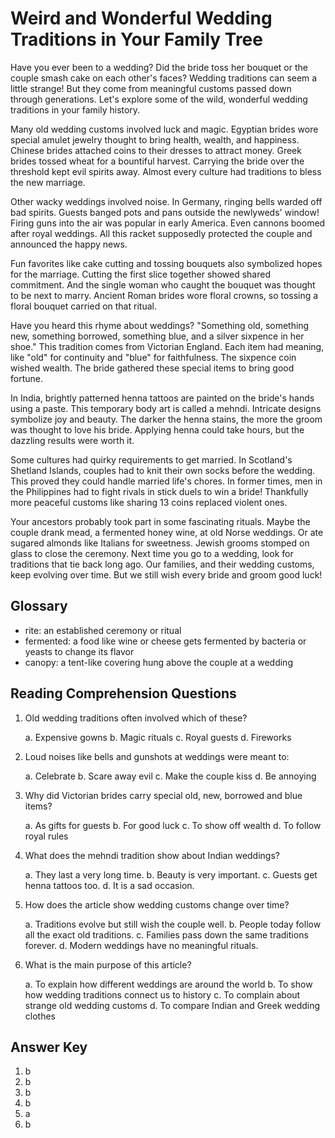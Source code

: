 # Weird and Wonderful Wedding Traditions in Your Family Tree

Have you ever been to a wedding? Did the bride toss her bouquet or the couple smash cake on each other's faces? Wedding traditions can seem a little strange! But they come from meaningful customs passed down through generations. Let's explore some of the wild, wonderful wedding traditions in your family history.

Many old wedding customs involved luck and magic. Egyptian brides wore special amulet jewelry thought to bring health, wealth, and happiness. Chinese brides attached coins to their dresses to attract money. Greek brides tossed wheat for a bountiful harvest. Carrying the bride over the threshold kept evil spirits away. Almost every culture had traditions to bless the new marriage.

Other wacky weddings involved noise. In Germany, ringing bells warded off bad spirits. Guests banged pots and pans outside the newlyweds' window! Firing guns into the air was popular in early America. Even cannons boomed after royal weddings. All this racket supposedly protected the couple and announced the happy news.

Fun favorites like cake cutting and tossing bouquets also symbolized hopes for the marriage. Cutting the first slice together showed shared commitment. And the single woman who caught the bouquet was thought to be next to marry. Ancient Roman brides wore floral crowns, so tossing a floral bouquet carried on that ritual.

Have you heard this rhyme about weddings? "Something old, something new, something borrowed, something blue, and a silver sixpence in her shoe." This tradition comes from Victorian England. Each item had meaning, like "old" for continuity and "blue" for faithfulness. The sixpence coin wished wealth. The bride gathered these special items to bring good fortune.

In India, brightly patterned henna tattoos are painted on the bride's hands using a paste. This temporary body art is called a mehndi. Intricate designs symbolize joy and beauty. The darker the henna stains, the more the groom was thought to love his bride. Applying henna could take hours, but the dazzling results were worth it.

Some cultures had quirky requirements to get married. In Scotland's Shetland Islands, couples had to knit their own socks before the wedding. This proved they could handle married life's chores. In former times, men in the Philippines had to fight rivals in stick duels to win a bride! Thankfully more peaceful customs like sharing 13 coins replaced violent ones.

Your ancestors probably took part in some fascinating rituals. Maybe the couple drank mead, a fermented honey wine, at old Norse weddings. Or ate sugared almonds like Italians for sweetness. Jewish grooms stomped on glass to close the ceremony. Next time you go to a wedding, look for traditions that tie back long ago. Our families, and their wedding customs, keep evolving over time. But we still wish every bride and groom good luck!

## Glossary

- rite: an established ceremony or ritual
- fermented: a food like wine or cheese gets fermented by bacteria or yeasts to change its flavor
- canopy: a tent-like covering hung above the couple at a wedding

## Reading Comprehension Questions

1. Old wedding traditions often involved which of these?

   a. Expensive gowns
   b. Magic rituals
   c. Royal guests
   d. Fireworks

2. Loud noises like bells and gunshots at weddings were meant to:

   a. Celebrate
   b. Scare away evil
   c. Make the couple kiss
   d. Be annoying

3. Why did Victorian brides carry special old, new, borrowed and blue items?

   a. As gifts for guests
   b. For good luck
   c. To show off wealth
   d. To follow royal rules

4. What does the mehndi tradition show about Indian weddings?

   a. They last a very long time.
   b. Beauty is very important.
   c. Guests get henna tattoos too.
   d. It is a sad occasion.

5. How does the article show wedding customs change over time?

   a. Traditions evolve but still wish the couple well.
   b. People today follow all the exact old traditions.
   c. Families pass down the same traditions forever.
   d. Modern weddings have no meaningful rituals.

6. What is the main purpose of this article?

   a. To explain how different weddings are around the world
   b. To show how wedding traditions connect us to history
   c. To complain about strange old wedding customs
   d. To compare Indian and Greek wedding clothes

## Answer Key

1. b
2. b
3. b
4. b
5. a
6. b
